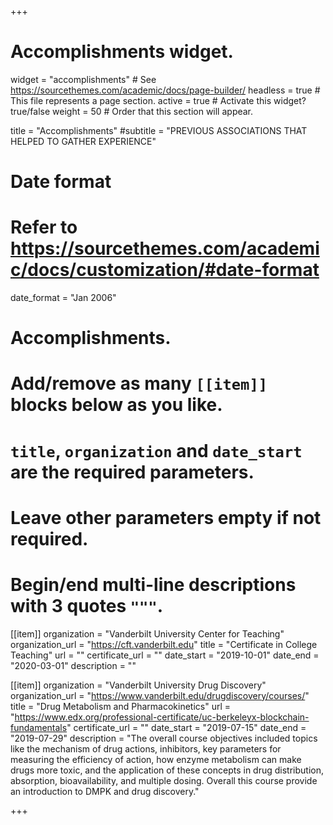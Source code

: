 +++
# Accomplishments widget.
widget = "accomplishments"  # See https://sourcethemes.com/academic/docs/page-builder/
headless = true  # This file represents a page section.
active = true  # Activate this widget? true/false
weight = 50  # Order that this section will appear.

title = "Accomplish&shy;ments"
#subtitle = "PREVIOUS ASSOCIATIONS THAT HELPED TO GATHER EXPERIENCE"

# Date format
#   Refer to https://sourcethemes.com/academic/docs/customization/#date-format
date_format = "Jan 2006"

# Accomplishments.
#   Add/remove as many `[[item]]` blocks below as you like.
#   `title`, `organization` and `date_start` are the required parameters.
#   Leave other parameters empty if not required.
#   Begin/end multi-line descriptions with 3 quotes `"""`.

[[item]]
  organization = "Vanderbilt University Center for Teaching"
  organization_url = "https://cft.vanderbilt.edu"
  title = "Certificate in College Teaching"
  url = ""
  certificate_url = ""
  date_start = "2019-10-01"
  date_end = "2020-03-01"
  description = ""

[[item]]
  organization = "Vanderbilt University Drug Discovery"
  organization_url = "https://www.vanderbilt.edu/drugdiscovery/courses/"
  title = "Drug Metabolism and Pharmacokinetics"
  url = "https://www.edx.org/professional-certificate/uc-berkeleyx-blockchain-fundamentals"
  certificate_url = ""
  date_start = "2019-07-15"
  date_end = "2019-07-29"
  description = "The overall course objectives included topics like the mechanism of drug actions, inhibitors, key parameters for measuring the efficiency of action, how enzyme metabolism can make drugs more toxic, and the application of these concepts in drug distribution, absorption, bioavailability, and multiple dosing. Overall this course  provide an introduction to DMPK and drug discovery."
  


+++
